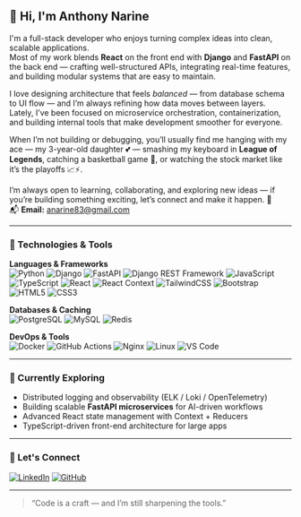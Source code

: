 ## 👋 Hi, I'm Anthony Narine

I'm a full-stack developer who enjoys turning complex ideas into clean, scalable applications.  
Most of my work blends **React** on the front end with **Django** and **FastAPI** on the back end — crafting well-structured APIs, integrating real-time features, and building modular systems that are easy to maintain.

I love designing architecture that feels *balanced* — from database schema to UI flow — and I’m always refining how data moves between layers.  
Lately, I’ve been focused on microservice orchestration, containerization, and building internal tools that make development smoother for everyone.

When I’m not building or debugging, you’ll usually find me hanging with my ace — my 3-year-old daughter 💕 — smashing my keyboard in **League of Legends**, catching a basketball game 🏀, or watching the stock market like it’s the playoffs 📈⚡.

I’m always open to learning, collaborating, and exploring new ideas — if you’re building something exciting, let’s connect and make it happen. 🚀  
📬 **Email:** [anarine83@gmail.com](mailto:anarine83@gmail.com)

---

### 🧰 Technologies & Tools

**Languages & Frameworks**  
![Python](https://img.shields.io/badge/-Python-3776AB?style=flat-square&logo=python&logoColor=white)
![Django](https://img.shields.io/badge/-Django-092E20?style=flat-square&logo=django&logoColor=white)
![FastAPI](https://img.shields.io/badge/-FastAPI-009688?style=flat-square&logo=fastapi&logoColor=white)
![Django REST Framework](https://img.shields.io/badge/DRF-ff1709?style=flat-square&logo=django&logoColor=white)
![JavaScript](https://img.shields.io/badge/-JavaScript-F7DF1E?style=flat-square&logo=javascript&logoColor=black)
![TypeScript](https://img.shields.io/badge/-TypeScript-3178C6?style=flat-square&logo=typescript&logoColor=white)
![React](https://img.shields.io/badge/-React-61DAFB?style=flat-square&logo=react&logoColor=black)
![React Context](https://img.shields.io/badge/React%20Context-61DAFB?style=flat-square&logo=react&logoColor=white)
![TailwindCSS](https://img.shields.io/badge/-TailwindCSS-38B2AC?style=flat-square&logo=tailwind-css&logoColor=white)
![Bootstrap](https://img.shields.io/badge/-Bootstrap-563D7C?style=flat-square&logo=bootstrap&logoColor=white)
![HTML5](https://img.shields.io/badge/-HTML5-E34F26?style=flat-square&logo=html5&logoColor=white)
![CSS3](https://img.shields.io/badge/-CSS3-1572B6?style=flat-square&logo=css3&logoColor=white)

**Databases & Caching**  
![PostgreSQL](https://img.shields.io/badge/-PostgreSQL-4169E1?style=flat-square&logo=postgresql&logoColor=white)
![MySQL](https://img.shields.io/badge/-MySQL-4479A1?style=flat-square&logo=mysql&logoColor=white)
![Redis](https://img.shields.io/badge/-Redis-DC382D?style=flat-square&logo=redis&logoColor=white)

**DevOps & Tools**  
![Docker](https://img.shields.io/badge/-Docker-2496ED?style=flat-square&logo=docker&logoColor=white)
![GitHub Actions](https://img.shields.io/badge/-GitHub%20Actions-2088FF?style=flat-square&logo=github-actions&logoColor=white)
![Nginx](https://img.shields.io/badge/-Nginx-009639?style=flat-square&logo=nginx&logoColor=white)
![Linux](https://img.shields.io/badge/-Linux-FCC624?style=flat-square&logo=linux&logoColor=black)
![VS Code](https://img.shields.io/badge/-VS%20Code-007ACC?style=flat-square&logo=visual-studio-code&logoColor=white)

---

### 🌱 Currently Exploring
- Distributed logging and observability (ELK / Loki / OpenTelemetry)  
- Building scalable **FastAPI microservices** for AI-driven workflows  
- Advanced React state management with Context + Reducers  
- TypeScript-driven front-end architecture for large apps  

---

### 🤝 Let's Connect
[![LinkedIn](https://img.shields.io/badge/-LinkedIn-0077B5?style=flat-square&logo=linkedin&logoColor=white)](https://www.linkedin.com/in/anthony-narine-9ab567245/)
[![GitHub](https://img.shields.io/badge/-GitHub-181717?style=flat-square&logo=github&logoColor=white)](https://github.com/anthonynarine)

---

> “Code is a craft — and I’m still sharpening the tools.”
